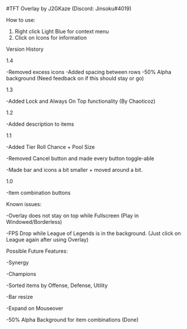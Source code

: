 #TFT Overlay by J2GKaze (Discord: Jinsoku#4019)

How to use:
1. Right click Light Blue for context menu
2. Click on Icons for information

Version History

1.4

-Removed excess icons
-Added spacing between rows
-50% Alpha background (Need feedback on if this should stay or go)

1.3

-Added Lock and Always On Top functionality (By Chaoticoz)

1.2

-Added description to items

1.1

-Added Tier Roll Chance + Pool Size

-Removed Cancel button and made every button toggle-able

-Made bar and icons a bit smaller + moved around a bit.

1.0

-Item combination buttons


Known issues:

-Overlay does not stay on top while Fullscreen (Play in Windowed/Borderless)

-FPS Drop while League of Legends is in the background. (Just click on League again after using Overlay)


Possible Future Features:

-Synergy

-Champions

-Sorted items by Offense, Defense, Utility

-Bar resize

-Expand on Mouseover

-50% Alpha Background for item combinations (Done)

